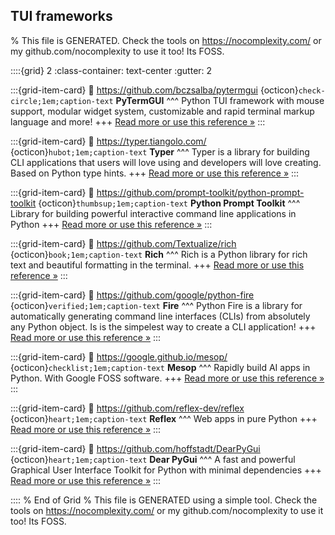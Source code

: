 ## TUI frameworks  

% This file is GENERATED. Check the tools on https://nocomplexity.com/ or my github.com/nocomplexity to use it too! Its FOSS. 

::::{grid} 2
:class-container: text-center
:gutter: 2

:::{grid-item-card}
:link: https://github.com/bczsalba/pytermgui 
{octicon}`check-circle;1em;caption-text` **PyTermGUI**
^^^
Python TUI framework with mouse support, modular widget system, customizable and rapid terminal markup language and more! 
+++
[Read more or use this reference »](https://github.com/bczsalba/pytermgui)
:::


:::{grid-item-card}
:link: https://typer.tiangolo.com/ 
{octicon}`hubot;1em;caption-text` **Typer**
^^^
Typer is a library for building CLI applications that users will love using and developers will love creating. Based on Python type hints.
+++
[Read more or use this reference »](https://typer.tiangolo.com/)
:::


:::{grid-item-card}
:link: https://github.com/prompt-toolkit/python-prompt-toolkit 
{octicon}`thumbsup;1em;caption-text` **Python Prompt Toolkit**
^^^
Library for building powerful interactive command line applications in Python
+++
[Read more or use this reference »](https://github.com/prompt-toolkit/python-prompt-toolkit)
:::


:::{grid-item-card}
:link: https://github.com/Textualize/rich 
{octicon}`book;1em;caption-text` **Rich**
^^^
Rich is a Python library for rich text and beautiful formatting in the terminal.
+++
[Read more or use this reference »](https://github.com/Textualize/rich)
:::


:::{grid-item-card}
:link: https://github.com/google/python-fire 
{octicon}`verified;1em;caption-text` **Fire**
^^^
Python Fire is a library for automatically generating command line interfaces (CLIs) from absolutely any Python object. Is is the simpelest way to create a CLI application!
+++
[Read more or use this reference »](https://github.com/google/python-fire)
:::


:::{grid-item-card}
:link: https://google.github.io/mesop/ 
{octicon}`checklist;1em;caption-text` **Mesop**
^^^
Rapidly build AI apps in Python. With Google FOSS software.
+++
[Read more or use this reference »](https://google.github.io/mesop/)
:::


:::{grid-item-card}
:link: https://github.com/reflex-dev/reflex 
{octicon}`heart;1em;caption-text` **Reflex**
^^^
Web apps in pure Python
+++
[Read more or use this reference »](https://github.com/reflex-dev/reflex)
:::


:::{grid-item-card}
:link: https://github.com/hoffstadt/DearPyGui 
{octicon}`heart;1em;caption-text` **Dear PyGui**
^^^
A fast and powerful Graphical User Interface Toolkit for Python with minimal dependencies
+++
[Read more or use this reference »](https://github.com/hoffstadt/DearPyGui)
:::


:::: 
 % End of Grid 
% This file is GENERATED using a simple tool. Check the tools on https://nocomplexity.com/ or my github.com/nocomplexity to use it too! Its FOSS. 

